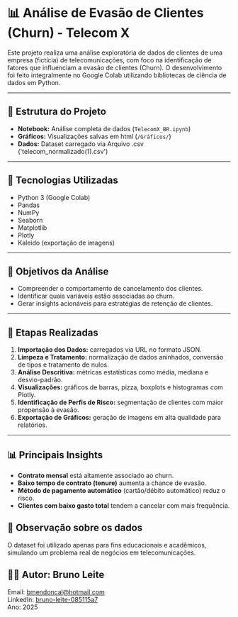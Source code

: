 # 📊 Análise de Evasão de Clientes (Churn) - Telecom X 

Este projeto realiza uma análise exploratória de dados de clientes de uma empresa (fictícia) de telecomunicações, com foco na identificação de fatores que influenciam a evasão de clientes (Churn). O desenvolvimento foi feito integralmente no Google Colab utilizando bibliotecas de ciência de dados em Python.

---

## 📂 Estrutura do Projeto

- **Notebook:** Análise completa de dados (`TelecomX_BR.ipynb`)
- **Gráficos:** Visualizações salvas em html (`/Gráficos/`)
- **Dados:** Dataset carregado via Arquivo .csv ('telecom_normalizado(1).csv')

---

## 🚀 Tecnologias Utilizadas

- Python 3 (Google Colab)
- Pandas
- NumPy
- Seaborn
- Matplotlib
- Plotly
- Kaleido (exportação de imagens)

---

## 🎯 Objetivos da Análise

- Compreender o comportamento de cancelamento dos clientes.
- Identificar quais variáveis estão associadas ao churn.
- Gerar insights acionáveis para estratégias de retenção de clientes.

---

## 🔎 Etapas Realizadas

1. **Importação dos Dados:** carregados via URL no formato JSON.
2. **Limpeza e Tratamento:** normalização de dados aninhados, conversão de tipos e tratamento de nulos.
3. **Análise Descritiva:** métricas estatísticas como média, mediana e desvio-padrão.
4. **Visualizações:** gráficos de barras, pizza, boxplots e histogramas com Plotly.
5. **Identificação de Perfis de Risco:** segmentação de clientes com maior propensão à evasão.
6. **Exportação de Gráficos:** geração de imagens em alta qualidade para relatórios.

---

## 📊 Principais Insights

- **Contrato mensal** está altamente associado ao churn.
- **Baixo tempo de contrato (tenure)** aumenta a chance de evasão.
- **Método de pagamento automático** (cartão/débito automático) reduz o risco.
- **Clientes com baixo gasto total** tendem a cancelar com mais frequência.

## 🔐 Observação sobre os dados
O dataset foi utilizado apenas para fins educacionais e acadêmicos, simulando um problema real de negócios em telecomunicações.

## 👨‍💻 Autor: Bruno Leite

Email: bmendoncal@hotmail.com <br>
LinkedIn: <a href="www.linkedin.com/in/bruno-leite-085115a7/"> bruno-leite-085115a7 </a> <br>
Ano: 2025
